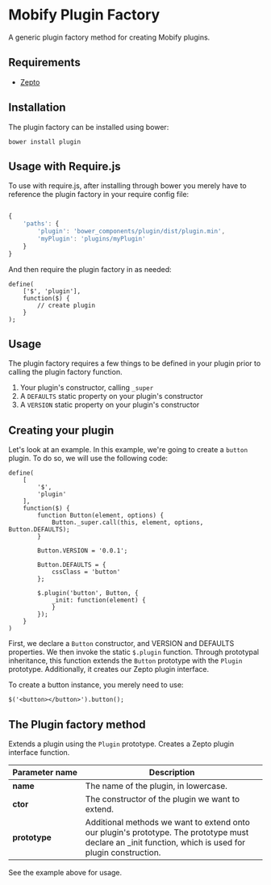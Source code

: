 Mobify Plugin Factory
======

A generic plugin factory method for creating Mobify plugins.

## Requirements

* [Zepto](http://zeptojs.com/)

## Installation

The plugin factory can be installed using bower:

```
bower install plugin
```

## Usage with Require.js

To use with require.js, after installing through bower you merely have to reference the plugin factory in your require config file:

```config.js

{
    'paths': {
        'plugin': 'bower_components/plugin/dist/plugin.min',
        'myPlugin': 'plugins/myPlugin'
    }
}

```

And then require the plugin factory in as needed:

```
define(
    ['$', 'plugin'],
    function($) {
        // create plugin
    }
);
```

## Usage

The plugin factory requires a few things to be defined in your plugin prior to calling the plugin factory function.

1. Your plugin's constructor, calling `_super`
2. A `DEFAULTS` static property on your plugin's constructor
3. A `VERSION` static property on your plugin's constructor


## Creating your plugin


Let's look at an example. In this example, we're going to create a `button` plugin. To do so, we will use the following code:

```
define(
	[
		'$',
		'plugin'
	],
	function($) {
		function Button(element, options) {
			Button._super.call(this, element, options, Button.DEFAULTS);
		}
		
		Button.VERSION = '0.0.1';
		
		Button.DEFAULTS = {
			cssClass = 'button'
		};
		
		$.plugin('button', Button, {
			_init: function(element) {
			}
		});
	}
)
```

First, we declare a `Button` constructor, and VERSION and DEFAULTS properties. We then invoke the static `$.plugin` function. Through prototypal inheritance, this function extends the `Button` prototype with the `Plugin` prototype. Additionally, it creates our Zepto plugin interface. 

To create a button instance, you merely need to use:

```
$('<button></button>').button();
```

## The Plugin factory method

Extends a plugin using the `Plugin` prototype. Creates a Zepto plugin interface function.

| Parameter&nbsp;name | Description |
|----------------|-------------|
| **name** | The name of the plugin, in lowercase. |
| **ctor** | The constructor of the plugin we want to extend. | 
| **prototype** | Additional methods we want to extend onto our plugin's prototype. The prototype must declare an _init function, which is used for plugin construction. |

See the example above for usage.


